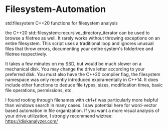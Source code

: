 # Filesystem-Automation
std:filesystem C++20 functions for filesystem analysis

the C++20 std::filesystem::recursive_directory_iterator can be used to browse a filetree as well.  It rarely works without throwing exceptions on an entire filesystem.  This script uses a traditional loop and ignores unusual files that throw errors, documenting your entire system's foldertree and filetree respectively.<br>

It takes a few minutes on my SSD, but would be much slower on a mechanical disk.  You may change the drive letter according to your preferred disk.  You must also have the C++20 compiler flag, the filesystem namespace was only recently introduced expiramentally in C++14.  It does include other functions to deduce file types, sizes, modification times, basic file operations, permissions, etc.<br>

I found rooting through filenames with ctrl+f was particularly more helpful than windows search in many cases.  I saw potential here for word-vector based automation in file organization.  If you want a more visual analysis of your drive utilization, I strongly recommend wiztree:<br>
https://diskanalyzer.com/

